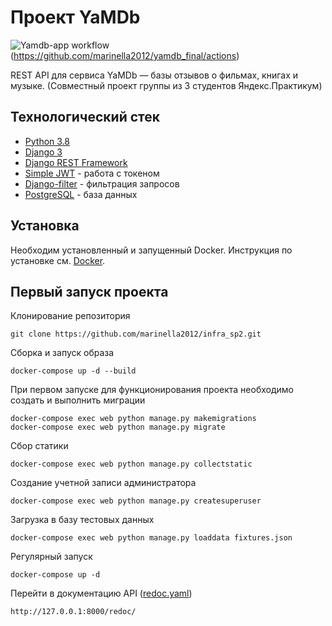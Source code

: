 # Проект YaMDb
![Yamdb-app workflow](https://github.com/marinella2012/yamdb_final/workflows/Yamdb-app_workflow/badge.svg)(https://github.com/marinella2012/yamdb_final/actions)

REST API для сервиса YaMDb — базы отзывов о фильмах, книгах и музыке. (Совместный проект группы из 3 студентов Яндекс.Практикум)


## Технологический стек


- [Python 3.8](https://www.python.org/downloads/)
- [Django 3](https://www.djangoproject.com/start/)
- [Django REST Framework](https://www.django-rest-framework.org/)
- [Simple JWT](https://django-rest-framework-simplejwt.readthedocs.io/en/latest/getting_started.html) - работа с токеном
- [Django-filter](https://django-filter.readthedocs.io/en/stable/guide/install.html) - фильтрация запросов
- [PostgreSQL](https://www.postgresql.org/download/) - база данных



## Установка

Необходим установленный и запущенный Docker.
Инструкция по установке см. [Docker](https://www.docker.com/get-started#h_installation).

## Первый запуск проекта

Клонирование репозитория
```
git clone https://github.com/marinella2012/infra_sp2.git
```
Сборка и запуск образа
```
docker-compose up -d --build
```
При первом запуске для функционирования проекта необходимо создать и выполнить миграции
```
docker-compose exec web python manage.py makemigrations
docker-compose exec web python manage.py migrate
```
Сбор статики
```
docker-compose exec web python manage.py collectstatic
```
Создание учетной записи администратора
```
docker-compose exec web python manage.py createsuperuser
```
Загрузка в базу тестовых данных
```
docker-compose exec web python manage.py loaddata fixtures.json
```
Регулярный запуск
```
docker-compose up -d
```
Перейти в документацию API ([redoc.yaml](https://github.com/marinella2012/infra_sp2/blob/master/static/redoc.yaml)) 
```
http://127.0.0.1:8000/redoc/
```

